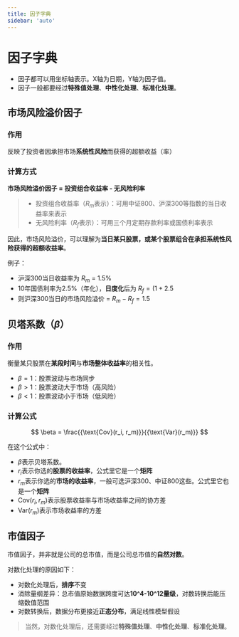 ```yaml
---
title: 因子字典
sidebar: 'auto'
---
```


# 因子字典

- 因子都可以用坐标轴表示。X轴为日期，Y轴为因子值。  
- 因子一般都要经过**特殊值处理**、**中性化处理**、**标准化处理**。


## 市场风险溢价因子

### 作用

反映了投资者因承担市场**系统性风险**而获得的超额收益（率）

### 计算方式

**市场风险溢价因子 = 投资组合收益率 - 无风险利率**

> - 投资组合收益率（$R_m$表示）：可用中证800、沪深300等指数的当日收益率来表示
> - 无风险利率（$R_f$表示）：可用三个月定期存款利率或国债利率表示

因此，市场风险溢价，可以理解为**当日某只股票，或某个股票组合在承担系统性风险获得的超额收益率**。  

例子：
- 沪深300当日收益率为 $R_m$ = 1.5%
- 10年国债利率为2.5%（年化），**日度化**后为 $R_f = (1+2.5%)^(1/365) \approx 0.0068%$  
- 则沪深300当日的市场风险溢价 = $R_m - R_f = 1.5% - 0.0068% = 1.4932%$  




## 贝塔系数（$\beta$）

### 作用

衡量某只股票在**某段时间**与**市场整体收益率**的相关性。  
- $\beta = 1$‌：股票波动与市场同步
- $\beta > 1$：股票波动大于市场（高风险）
- $\beta < 1$：股票波动小于市场（低风险）

### 计算公式

$$
\beta = \frac{{\text{Cov}(r_i, r_m)}}{{\text{Var}(r_m)}}
$$

在这个公式中：
- $\beta$表示贝塔系数。
- $r_i$表示你选的**股票的收益率**，公式里它是一个**矩阵**
- $r_m$表示你选的**市场的收益率**，一般可选沪深300、中证800这些。公式里它也是一个**矩阵**
- $\text{Cov}(r_i, r_m)$表示股票收益率与市场收益率之间的协方差
- $\text{Var}(r_m)$表示市场收益率的方差


## 市值因子

市值因子，并非就是公司的总市值，而是公司总市值的**自然对数**。

对数化处理的原因如下：
- 对数化处理后，**排序**不变
- 消除量纲差异‌：总市值原始数据跨度可达**10^4-10^12量级**，对数转换后能压缩数值范围
- 对数转换后，数据分布更接近**正态分布**，满足线性模型假设

> 当然，对数化处理后，还需要经过**特殊值处理**、**中性化处理**、**标准化处理**。




